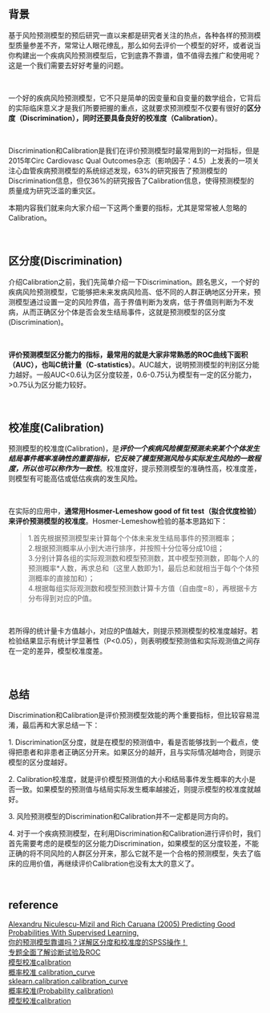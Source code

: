 ## 背景
基于风险预测模型的预后研究一直以来都是研究者关注的热点，各种各样的预测模型质量参差不齐，常常让人眼花缭乱，那么如何去评价一个模型的好坏，或者说当你构建出一个疾病风险预测模型后，它到底靠不靠谱，值不值得去推广和使用呢？这是一个我们需要去好好考量的问题。

&nbsp;

一个好的疾病风险预测模型，它不只是简单的因变量和自变量的数学组合，它背后的实际临床意义才是我们所要把握的重点，这就要求预测模型不仅要有很好的**区分度（Discrimination），同时还要具备良好的校准度（Calibration）**。

&nbsp;

Discrimination和Calibration是我们在评价预测模型时最常用到的一对指标，但是2015年Circ Cardiovasc Qual Outcomes杂志（影响因子：4.5）上发表的一项关注心血管疾病预测模型的系统综述发现，63%的研究报告了预测模型的Discrimination信息，但仅36%的研究报告了Calibration信息，使得预测模型的质量成为研究泛滥的重灾区。

本期内容我们就来向大家介绍一下这两个重要的指标，尤其是常常被人忽略的Calibration。

&nbsp;

## 区分度(Discrimination)
介绍Calibration之前，我们先简单介绍一下Discrimination。顾名思义，一个好的疾病风险预测模型，它能够把未来发病风险高、低不同的人群正确地区分开来，预测模型通过设置一定的风险界值，高于界值判断为发病，低于界值则判断为不发病，从而正确区分个体是否会发生结局事件，这就是预测模型的区分度(Discrimination)。

&nbsp;

**评价预测模型区分能力的指标，最常用的就是大家非常熟悉的ROC曲线下面积（AUC），也叫C统计量（C-statistics）**。AUC越大，说明预测模型的判别区分能力越好。一般AUC<0.6认为区分度较差，0.6-0.75认为模型有一定的区分能力，>0.75认为区分能力较好。

&nbsp;

## 校准度(Calibration)
预测模型的校准度(Calibration)，是***评价一个疾病风险模型预测未来某个个体发生结局事件概率准确性的重要指标，它反映了模型预测风险与实际发生风险的一致程度，所以也可以称作为一致性***。校准度好，提示预测模型的准确性高，校准度差，则模型有可能高估或低估疾病的发生风险。

&nbsp;

在实际的应用中，**通常用Hosmer-Lemeshow good of fit test（拟合优度检验）来评价预测模型的校准度**。Hosmer-Lemeshow检验的基本思路如下：  
> 1.首先根据预测模型来计算每个个体未来发生结局事件的预测概率；  
2.根据预测概率从小到大进行排序，并按照十分位等分成10组；  
3.分别计算各组的实际观测数和模型预测数，其中模型预测数，即每个人的预测概率*人数，再求总和（这里人数即为1，最后总和就相当于每个个体预测概率的直接加和）；   
> 4.根据每组实际观测数和模型预测数计算卡方值（自由度=8），再根据卡方分布得到对应的P值。  

&nbsp;

若所得的统计量卡方值越小，对应的P值越大，则提示预测模型的校准度越好。若检验结果显示有统计学显著性（P<0.05），则表明模型预测值和实际观测值之间存在一定的差异，模型校准度差。

&nbsp;

## 总结
Discrimination和Calibration是评价预测模型效能的两个重要指标，但比较容易混淆，最后再和大家总结一下：

1.&nbsp;Discrimination区分度，就是在模型的预测值中，看是否能够找到一个截点，使得把患者和非患者正确区分开来。如果区分的越开，且与实际情况越吻合，则提示模型的区分度越好。

2.&nbsp;Calibration校准度，就是评价模型预测值的大小和结局事件发生概率的大小是否一致。如果模型的预测值与结局实际发生概率越接近，则提示模型的校准度就越好。

3.&nbsp;风险预测模型的Discrimination和Calibration并不一定都是同方向的。

4.&nbsp;对于一个疾病预测模型，在利用Discrimination和Calibration进行评价时，我们首先需要考虑的是模型的区分能力Discrimination，如果模型的区分度较差，不能正确的将不同风险的人群区分开来，那么它就不是一个合格的预测模型，失去了临床的应用价值，再继续评价Calibration也没有太大的意义了。

&nbsp;

## reference
[Alexandru Niculescu-Mizil and Rich Caruana (2005) Predicting Good Probabilities With Supervised Learning,](https://www.cs.cornell.edu/~alexn/papers/calibration.icml05.crc.rev3.pdf)  
[你的预测模型靠谱吗？详解区分度和校准度的SPSS操作！](https://www.mediecogroup.com/method_topic_article_detail/230/?ty=methods)  
[专题全面了解诊断试验及ROC](https://www.mediecogroup.com/method_topic_detail/10/1/)  
[模型校准calibration](https://zhuanlan.zhihu.com/p/101766505)   
[概率校准 calibration_curve](https://zhuanlan.zhihu.com/p/90479183)  
[sklearn.calibration.calibration_curve](https://scikit-learn.org/stable/modules/generated/sklearn.calibration.calibration_curve.html)  
[概率校准(Probability calibration)](https://www.studyai.cn/modules/calibration.html)  
[模型校准calibration ](https://www.zhihu.com/search?type=content&q=%E6%A8%A1%E5%9E%8B%E6%A0%A1%E5%87%86)
